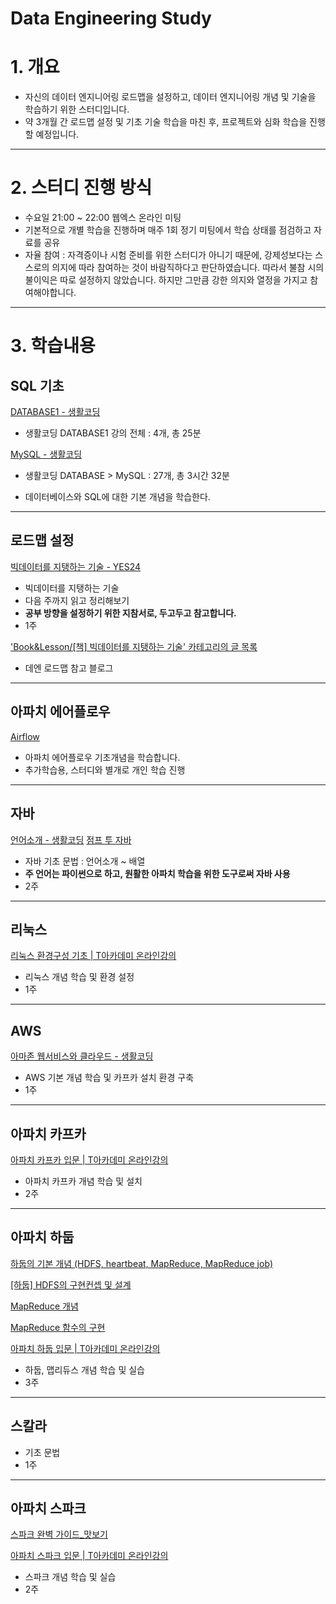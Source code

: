 # Data Engineering Study

# 1. 개요

- 자신의 데이터 엔지니어링 로드맵을 설정하고, 데이터 엔지니어링 개념 및 기술을 학습하기 위한 스터디입니다.
- 약 3개월 간 로드맵 설정 및 기초 기술 학습을 마친 후, 프로젝트와 심화 학습을 진행할 예정입니다.
---
# 2. 스터디 진행 방식

- 수요일 21:00 ~ 22:00 웹엑스 온라인 미팅
- 기본적으로 개별 학습을 진행하며 매주 1회 정기 미팅에서 학습 상태를 점검하고 자료를 공유
- 자율 참여 : 자격증이나 시험 준비를 위한 스터디가 아니기 때문에, 강제성보다는 스스로의 의지에 따라 참여하는 것이 바람직하다고 판단하였습니다. 따라서 불참 시의 불이익은 따로 설정하지 않았습니다. 하지만 그만큼 강한 의지와 열정을 가지고 참여해야합니다.
---
# 3. 학습내용
## SQL 기초

[DATABASE1 - 생활코딩](https://opentutorials.org/course/3162)
- 생활코딩 DATABASE1 강의 전체 : 4개, 총 25분
  
[MySQL - 생활코딩](https://opentutorials.org/course/3161)
- 생활코딩 DATABASE > MySQL : 27개, 총 3시간 32분
 
- 데이터베이스와 SQL에 대한 기본 개념을 학습한다.
---

## 로드맵 설정

[빅데이터를 지탱하는 기술 - YES24](http://www.yes24.com/Product/Goods/66277191)

- 빅데이터를 지탱하는 기술
- 다음 주까지 읽고 정리해보기
- **공부 방향을 설정하기 위한 지참서로, 두고두고 참고합니다.**
- 1주

['Book&amp;Lesson/[책] 빅데이터를 지탱하는 기술' 카테고리의 글 목록](https://pearlluck.tistory.com/category/Book%26Lesson/%5B%EC%B1%85%5D%20%EB%B9%85%EB%8D%B0%EC%9D%B4%ED%84%B0%EB%A5%BC%20%EC%A7%80%ED%83%B1%ED%95%98%EB%8A%94%20%EA%B8%B0%EC%88%A0)

- 데엔 로드맵 참고 블로그

---

## 아파치 에어플로우

[Airflow](https://dschloe.github.io/categories/airflow/)
- 아파치 에어플로우 기초개념을 학습합니다.
- 추가학습용, 스터디와 별개로 개인 학습 진행
---

## 자바

[언어소개 - 생활코딩](https://opentutorials.org/course/1223/4551)
[점프 투 자바](https://wikidocs.net/book/31)
- 자바 기초 문법 : 언어소개 ~ 배열
- **주 언어는 파이썬으로 하고, 원활한 아파치 학습을 위한 도구로써 자바 사용**
- 2주

---

## 리눅스

[리눅스 환경구성 기초 | T아카데미 온라인강의](https://tacademy.skplanet.com/live/player/onlineLectureDetail.action?seq=185)

- 리눅스 개념 학습 및 환경 설정
- 1주

---

## AWS

[아마존 웹서비스와 클라우드 - 생활코딩](https://opentutorials.org/course/2717/11268)

- AWS 기본 개념 학습 및 카프카 설치 환경 구축
- 1주

---

## 아파치 카프카

[아파치 카프카 입문 | T아카데미 온라인강의](https://tacademy.skplanet.com/live/player/onlineLectureDetail.action?seq=183)

- 아파치 카프카 개념 학습 및 설치
- 2주

---

## 아파치 하둡

[하둡의 기본 개념 (HDFS, heartbeat, MapReduce, MapReduce job)](https://sjh836.tistory.com/43)

[[하둡] HDFS의 구현컨셉 및 설계](https://12bme.tistory.com/153)

[MapReduce 개념](https://excelsior-cjh.tistory.com/6)

[MapReduce 함수의 구현](https://m.blog.naver.com/PostView.nhn?blogId=snscho66&logNo=100169518142&proxyReferer=https:%2F%2Fwww.google.com%2F)

[아파치 하둡 입문 | T아카데미 온라인강의](https://tacademy.skplanet.com/live/player/onlineLectureDetail.action?seq=188)

- 하둡, 맵리듀스 개념 학습 및 실습
- 3주

---

## 스칼라

- 기초 문법
- 1주

---

## 아파치 스파크

[스파크 완벽 가이드_맛보기](https://issuu.com/hanbit.co.kr/docs/____________________)

[아파치 스파크 입문 | T아카데미 온라인강의](https://tacademy.skplanet.com/live/player/onlineLectureDetail.action?seq=193)

- 스파크 개념 학습 및 실습
- 2주
